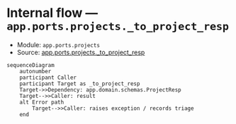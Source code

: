 # Internal flow — `app.ports.projects._to_project_resp`

- Module: `app.ports.projects`
- Source: [app.ports.projects._to_project_resp](../Src/backend/app/ports/projects.py#L15)

```mermaid
sequenceDiagram
    autonumber
    participant Caller
    participant Target as _to_project_resp
    Target->>Dependency: app.domain.schemas.ProjectResp
    Target-->>Caller: result
    alt Error path
        Target-->>Caller: raises exception / records triage
    end
```